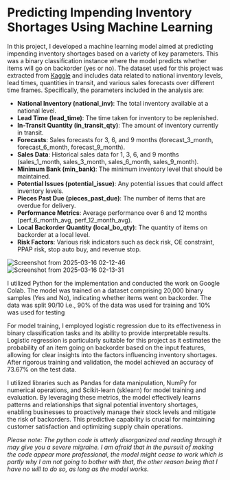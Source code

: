 # Predicting Impending Inventory Shortages Using Machine Learning

In this project, I developed a machine learning model aimed at predicting impending inventory shortages based on a variety of key parameters. This was a binary classification instance where the model predicts whether items will go on backorder (yes or no). The dataset used for this project was extracted from [Kaggle](https://www.kaggle.com/datasets/gowthammiryala/back-order-prediction-dataset) and includes data related to national inventory levels, lead times, quantities in transit, and various sales forecasts over different time frames. Specifically, the parameters included in the analysis are:

- **National Inventory (national_inv)**: The total inventory available at a national level.
- **Lead Time (lead_time)**: The time taken for inventory to be replenished.
- **In-Transit Quantity (in_transit_qty)**: The amount of inventory currently in transit.
- **Forecasts**: Sales forecasts for 3, 6, and 9 months (forecast_3_month, forecast_6_month, forecast_9_month).
- **Sales Data**: Historical sales data for 1, 3, 6, and 9 months (sales_1_month, sales_3_month, sales_6_month, sales_9_month).
- **Minimum Bank (min_bank)**: The minimum inventory level that should be maintained.
- **Potential Issues (potential_issue)**: Any potential issues that could affect inventory levels.
- **Pieces Past Due (pieces_past_due)**: The number of items that are overdue for delivery.
- **Performance Metrics**: Average performance over 6 and 12 months (perf_6_month_avg, perf_12_month_avg).
- **Local Backorder Quantity (local_bo_qty)**: The quantity of items on backorder at a local level.
- **Risk Factors**: Various risk indicators such as deck risk, OE constraint, PPAP risk, stop auto buy, and revenue stop.

![Screenshot from 2025-03-16 02-12-46](https://github.com/user-attachments/assets/0fae1dc6-0254-4382-94f5-19029bc29ef3)
![Screenshot from 2025-03-16 02-13-31](https://github.com/user-attachments/assets/3de49d3c-c74e-4e84-bcd5-77ed47ffd185)

I utilized Python for the implementation and conducted the work on Google Colab. The model was trained on a dataset comprising 20,000 binary samples (Yes and No), indicating whether items went on backorder. The data was split 90/10 i.e., 90% of the data was used for training and 10% was used for testing

For model training, I employed logistic regression due to its effectiveness in binary classification tasks and its ability to provide interpretable results. Logistic regression is particularly suitable for this project as it estimates the probability of an item going on backorder based on the input features, allowing for clear insights into the factors influencing inventory shortages. After rigorous training and validation, the model achieved an accuracy of 73.67% on the test data.

I utilized libraries such as Pandas for data manipulation, NumPy for numerical operations, and Scikit-learn (sklearn) for model training and evaluation. By leveraging these metrics, the model effectively learns patterns and relationships that signal potential inventory shortages, enabling businesses to proactively manage their stock levels and mitigate the risk of backorders. This predictive capability is crucial for maintaining customer satisfaction and optimizing supply chain operations.

*Please note: The python code is utterly disorganized and reading through it may give you a severe migraine. I am afraid that in the pursuit of making the code appear more professional, the model might cease to work which is partly why I am not going to bother with that, the other reason being that I have no will to do so, as long as the model works.*

<!-- Failed to upload "Training_BOP.csv" -->

<!-- Failed to upload "modified_training_bop (1).csv" -->
